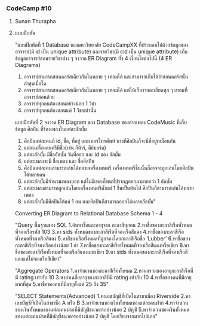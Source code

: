 ### CodeCamp #10
1. Sunan Thurapha
2. แบบฝึกหัด

   "แบบฝึกหัดที่ 1
    Database ของมหาวิทยาลัย CodeCampXX ที่ประกอบไปด้วยข้อมูลของอาจารย์(มี id เป็น unique attribute) 
    และรายวิชา(มี cid เป็น unique attribute) เก็บข้อมูลอาจารย์สอนรายวิชาต่าง ๆ จงวาด ER Diagram ทั้ง 4 เงื่อนไขต่อไปนี้ (4 ER Diagrams)
    1. อาจารย์สามารถสอนคอร์สเดียวกันในหลาย ๆ เทอมได้ และสามารถเก็บได้ว่าสอนคอร์สนั้นล่าสุดเมื่อใด
    2. อาจารย์สามารถสอนคอร์สเดียวกันในหลาย ๆ เทอมได้ แต่ให้เก็บรายละเอียดทุก ๆ เทอมที่อาจารย์สอนด้วย
    3. อาจารย์ทุกคนต้องสอนอย่างน้อย 1 วิชา
    4. อาจารย์ทุกคนต้องสอนแค่ 1 วิชาเท่านั้น

    แบบฝึกหัดที่ 2
    จงวาด ER Diagram ของ Database ของค่ายเพลง CodeMusic ที่เก็บข้อมูล ศิลปิน ที่ร้องเพลงในแต่ละอัลบั้ม
    1. ศิลปินแต่ละคนมี id, ชื่อ, ที่อยู่ และเบอร์โทรศัพท์ บางทีศิลปินก็จะมีที่อยู่เหมือนกัน
    2. แต่ละเครื่องดนตรีมีชื่อ(เช่น กีต้าร์, คีย์บอร์ด)
    3. แต่ละอัลบั้ม มีชื่ออัลบั้ม วันที่ออก และ id ของ อัลบั้ม
    4. แต่ละเพลงจะมี ชื่อเพลง และ ชื่อศิลปิน
    5. ศิลปินแต่ละคนสามารถเล่นได้หลายเครื่องดนตรี เครื่องดนตรีชิ้นนั้นก็อาจจะถูกเล่นโดยศิลปินได้หลายคน
    6. แต่ละอัลบั้มมีจำนวนเพลงบอก แต่ไม่มีเพลงไหนที่ปรากฏออกมามากกว่า 1 อัลบั้ม
    7. แต่ละเพลงสามารถถูกเล่นโดยเครื่องดนตรีตั้งแต่ 1 ชิ้นเป็นต้นไป ศิลปินก็สามารถเล่นได้หลายเพลง
    8. แต่ละอั้ลบั้มมีศิลปินได้แค่ 1 คน และศิลปินก็สามารถออกได้หลายอัลบั้ม"

    Converting ER Diagram to Relational Database Schema 1 - 4

    "Query พื้นฐานของ SQL
    1.ค้นหาชื่อและอายุจาก กะลาสีทุกคน
    2.หาชื่อของกะลาสีเรือทั้งหมดที่จองเรือรหัส 103
    3.หา sids ทั้งหมดของกะลาสีเรือที่จองเรือสีแดง
    4.หาชื่อของกะลาสีเรือทั้งหมดที่จองเรือสีแดง
    5.หาสีของเรือทั้งหมดที่ถูกจองโดยกะลาสีเรือชื่อ ‘Lubber’
    6.หาชื่อของกะลาสีเรือที่จองเรืออย่างน้อย 1 ลำ
    7.หาชื่อของกะลาสีเรือทั้งหมดที่จองเรือสีแดงหรือเขียว
    8.หาชื่อของกะลาสีเรือทั้งหมดที่จองเรือสีแดงและเขียว
    9.หา sids ทั้งหมดของกะลาสีเรือที่จองเรือสีแดงแต่ไม่จองเรือสีเขียว"

    "Aggregate Operators
    1.หาจำนวนของกะลาสีเรือทั้งหมด
    2.หาผลรวมของอายุกะลาสีเรือที่มี rating เท่ากับ 10
    3.หาค่าเฉลี่ยอายุของกะลาสีที่มี rating เท่ากับ 10
    4.หาชื่อของคนที่มีอายุมากที่สุด
    5.หาชื่อของคนที่มีอายุตั้งแต่ 25 ถึง 35"

    "SELECT Statements(Advanced)
    1.หาเลขบัญชีที่เปิดในสาขาเมือง Riverside
    2.หาเลขบัญชีที่เปิดในสาขาชื่อ A หรือ B
    3.หาจำนวนของเงินทั้งหมดของแต่ละคนฝาก
    4.หาจำนวนของเงินทั้งหมดของแต่ละคนฝากที่มีบัญชีธนาคารอย่างน้อย 2 บัญชี
    5.หาจำนวนของเงินทั้งหมดของแต่ละคนฝากที่มีบัญชีธนาคารอย่างน้อย 2 บัญชี โดยเรียงจากมากไปน้อย"